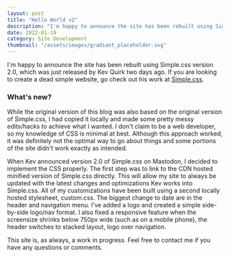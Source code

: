 ```yaml
---
layout: post
title: "Hello World v2"
description: "I'm happy to announce the site has been rebuilt using Simple.css ver. 2.0"
date: 2022-01-19
category: Site Development
thumbnail: "/assets/images/gradiant_placeholder.svg"
---
```


I'm happy to announce the site has been rebuilt using Simple.css version 2.0, which was just released by Kev Quirk two days ago. If you are looking to create a dead simple website, go check out his work at [Simple.css](https://simplecss.org). 
<!--more-->
### What's new?
While the original version of this blog was also based on the original version of Simple.css, I had copied it locally and made some pretty messy edits/hacks to achieve what I wanted. I don't claim to be a web developer, so my knowledge of CSS is minimal at best. Although this approach worked, it was definitely not the optimal way to go about things and some portions of the site didn't work exactly as intended.

When Kev announced version 2.0 of Simple.css on Mastodon, I decided to implement the CSS properly. The first step was to link to the CDN hosted minified version of Simple.css directly. This will allow my site to always be updated with the latest changes and optimizations Kev works into Simple.css. All of my customizations have been built using a second locally hosted stylesheet, custom.css. The biggest change to date are in the header and navigation menu.  I've added a logo and created a simple side-by-side logo/nav format.  I also fixed a responsive feature when the screensize shrinks below 750px wide (such as on a mobile phone), the header switches to stacked layout, logo over navigation.

This site is, as always, a work in progress. Feel free to contact me if you have any questions or comments.